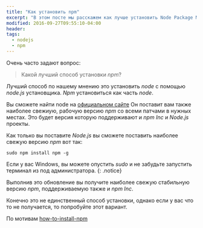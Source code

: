 ```yaml
---
title: "Как установить npm"
excerpt: "В этом посте мы расскажем как лучше установить Node Package Manager."
modified: 2016-09-27T09:55:10-04:00
header:
tags: 
  - nodejs
  - npm
---
```


Очень часто задают вопрос:

> Какой лучший способ установки _npm_?

Лучший способ по нашему мнению это установить _node_ с помощью _node.js_ установщика.
_Npm_ установиться как часть _node_.

Вы сможете найти node на [официальном сайте](nodejs.org)  Он поставит вам также наиболее свежиую, рабочую
версию _npm_ со всеми патчами в нужных местах. Это будет версия которую поддерживают и _npm Inc_ и _Node.js_ проекты.

Как только вы поставите _Node.js_ вы сможете поставить наиболее свежую версию _npm_ вот так:

```
sudo npm install npm -g
```

Если у вас Windows, вы можете опустить _sudo_ и не забудьте запустить терминал из под администратора.
{: .notice}

Выполнив это обновление вы получите наиболее свежую стабильную версию _npm_, поддерживаемую также и _npm Inc_.

Конечно это не единственный способ установки, однако если у вас что то не получается, то попробуйте этот вариант.

По мотивам [how-to-install-npm](http://blog.npmjs.org/post/85484771375/how-to-install-npm)
